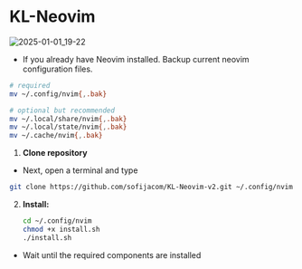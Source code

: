 # KL-Neovim

![2025-01-01_19-22](https://github.com/user-attachments/assets/1c1c36f1-e86f-44c8-a88f-58faca88dd9a)



- If you already have Neovim installed. Backup current neovim configuration files.

```sh
# required
mv ~/.config/nvim{,.bak}

# optional but recommended
mv ~/.local/share/nvim{,.bak}
mv ~/.local/state/nvim{,.bak}
mv ~/.cache/nvim{,.bak}
```

1. **Clone repository**

- Next, open a terminal and type

```sh
git clone https://github.com/sofijacom/KL-Neovim-v2.git ~/.config/nvim
```

2. **Install:**
   ```bash
   cd ~/.config/nvim
   chmod +x install.sh
   ./install.sh
   ```
   
- Wait until the required components are installed
